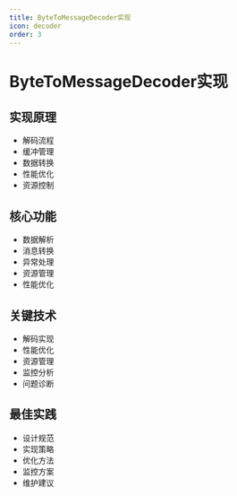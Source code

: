 ```yaml
---
title: ByteToMessageDecoder实现
icon: decoder
order: 3
---
```


# ByteToMessageDecoder实现

## 实现原理
- 解码流程
- 缓冲管理
- 数据转换
- 性能优化
- 资源控制

## 核心功能
- 数据解析
- 消息转换
- 异常处理
- 资源管理
- 性能优化

## 关键技术
- 解码实现
- 性能优化
- 资源管理
- 监控分析
- 问题诊断

## 最佳实践
- 设计规范
- 实现策略
- 优化方法
- 监控方案
- 维护建议
